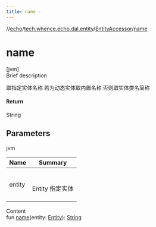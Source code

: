 ```yaml
---
title: name -
---
```

//[echo](../../index.md)/[tech.whence.echo.dal.entity](../index.md)/[EntityAccessor](index.md)/[name](name.md)



# name  
[jvm]  
Brief description  


取指定实体名称 若为动态实体取内置名称 否则取实体类名简称



#### Return  


String



## Parameters  
  
jvm  
  
|  Name|  Summary| 
|---|---|
| entity| <br><br>Entity 指定实体<br><br>
  
  
Content  
fun [name](name.md)(entity: [Entity](../-entity/index.md)): [String](https://kotlinlang.org/api/latest/jvm/stdlib/kotlin/-string/index.html)  



